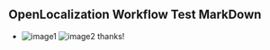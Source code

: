 ## OpenLocalization Workflow Test MarkDown
* ![image1](.\e743d1c7-3409-409e-84de-80579a18671e.PNG)   ![image2](.\48d724cc-e8fd-4635-9c37-62479b2691c7.png) 
thanks!